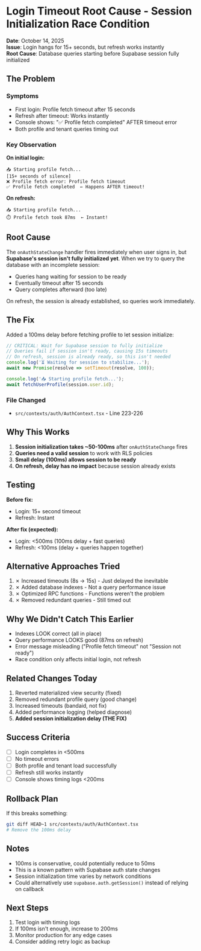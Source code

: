 # Login Timeout Root Cause - Session Initialization Race Condition

**Date**: October 14, 2025  
**Issue**: Login hangs for 15+ seconds, but refresh works instantly  
**Root Cause**: Database queries starting before Supabase session fully initialized

## The Problem

### Symptoms
- First login: Profile fetch timeout after 15 seconds
- Refresh after timeout: Works instantly
- Console shows: "✅ Profile fetch completed" AFTER timeout error
- Both profile and tenant queries timing out

### Key Observation
**On initial login:**
```
📥 Starting profile fetch...
[15+ seconds of silence]
❌ Profile fetch error: Profile fetch timeout
✅ Profile fetch completed  ← Happens AFTER timeout!
```

**On refresh:**
```
📥 Starting profile fetch...
⏱️ Profile fetch took 87ms  ← Instant!
```

## Root Cause

The `onAuthStateChange` handler fires immediately when user signs in, but **Supabase's session isn't fully initialized yet**. When we try to query the database with an incomplete session:
- Queries hang waiting for session to be ready
- Eventually timeout after 15 seconds
- Query completes afterward (too late)

On refresh, the session is already established, so queries work immediately.

## The Fix

Added a 100ms delay before fetching profile to let session initialize:

```typescript
// CRITICAL: Wait for Supabase session to fully initialize
// Queries fail if session isn't ready, causing 15s timeouts
// On refresh, session is already ready, so this isn't needed
console.log('⏳ Waiting for session to stabilize...');
await new Promise(resolve => setTimeout(resolve, 100));

console.log('📥 Starting profile fetch...');
await fetchUserProfile(session.user.id);
```

### File Changed
- `src/contexts/auth/AuthContext.tsx` - Line 223-226

## Why This Works

1. **Session initialization takes ~50-100ms** after `onAuthStateChange` fires
2. **Queries need a valid session** to work with RLS policies
3. **Small delay (100ms) allows session to be ready**
4. **On refresh, delay has no impact** because session already exists

## Testing

**Before fix:**
- Login: 15+ second timeout
- Refresh: Instant

**After fix (expected):**
- Login: <500ms (100ms delay + fast queries)
- Refresh: <100ms (delay + queries happen together)

## Alternative Approaches Tried

1. ✗ Increased timeouts (8s → 15s) - Just delayed the inevitable
2. ✗ Added database indexes - Not a query performance issue
3. ✗ Optimized RPC functions - Functions weren't the problem
4. ✗ Removed redundant queries - Still timed out

## Why We Didn't Catch This Earlier

- Indexes LOOK correct (all in place)
- Query performance LOOKS good (87ms on refresh)
- Error message misleading ("Profile fetch timeout" not "Session not ready")
- Race condition only affects initial login, not refresh

## Related Changes Today

1. Reverted materialized view security (fixed)
2. Removed redundant profile query (good change)
3. Increased timeouts (bandaid, not fix)
4. Added performance logging (helped diagnose)
5. **Added session initialization delay (THE FIX)**

## Success Criteria

- [ ] Login completes in <500ms
- [ ] No timeout errors
- [ ] Both profile and tenant load successfully
- [ ] Refresh still works instantly
- [ ] Console shows timing logs <200ms

## Rollback Plan

If this breaks something:
```bash
git diff HEAD~1 src/contexts/auth/AuthContext.tsx
# Remove the 100ms delay
```

## Notes

- 100ms is conservative, could potentially reduce to 50ms
- This is a known pattern with Supabase auth state changes
- Session initialization time varies by network conditions
- Could alternatively use `supabase.auth.getSession()` instead of relying on callback

## Next Steps

1. Test login with timing logs
2. If 100ms isn't enough, increase to 200ms
3. Monitor production for any edge cases
4. Consider adding retry logic as backup
